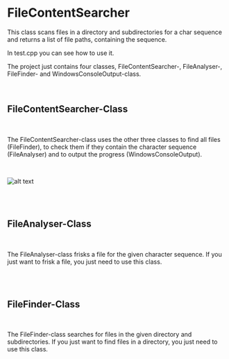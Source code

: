 # FileContentSearcher
This class scans files in a directory and subdirectories for a char sequence and returns a list of file paths, containing the sequence.

In test.cpp you can see how to use it.

The project just contains four classes, FileContentSearcher-, FileAnalyser-, FileFinder- and WindowsConsoleOutput-class. 

<br>

## FileContentSearcher-Class

<br>

The FileContentSearcher-class uses the other three classes to find all files (FileFinder), to check them if they contain the character sequence (FileAnalyser) and to output the progress (WindowsConsoleOutput).

<br>

![alt text](http://cmk.bplaced.net/pictures/fcs_dep.png "Dependencies")

<br><br>

## FileAnalyser-Class

<br>

The FileAnalyser-class frisks a file for the given character sequence. If you just want to frisk a file, you just need to use this class.

<br><br>

## FileFinder-Class

<br>

The FileFinder-class searches for files in the given directory and subdirectories. If you just want to find files in a directory, you just need to use this class.
